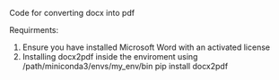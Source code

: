 Code for converting docx into pdf

Requirments:

1) Ensure you have installed Microsoft Word with an activated license
2) Installing docx2pdf inside the enviroment using  /path/miniconda3/envs/my_env/bin pip install docx2pdf
